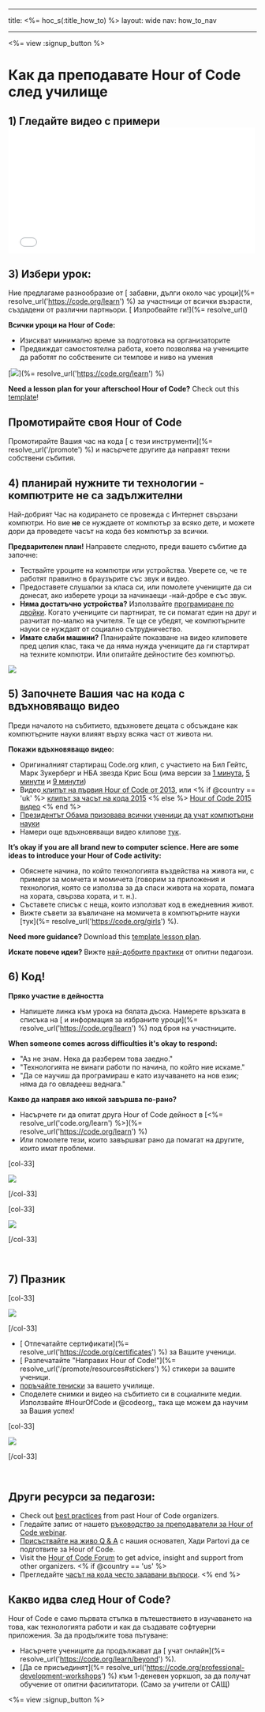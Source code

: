 * * *

title: <%= hoc_s(:title_how_to) %> layout: wide nav: how_to_nav

* * *

<%= view :signup_button %>

# Как да преподавате Hour of Code след училище

## 1) Гледайте видео с примери <iframe width="500" height="255" src="//www.youtube.com/embed/SrnvvWDm73k" frameborder="0" allowfullscreen></iframe>
## 3) Избери урок:

Ние предлагаме разнообразие от [ забавни, дълги около час уроци](%= resolve_url('https://code.org/learn') %) за участници от всички възрасти, създадени от различни партньори. [ Изпробвайте ги!](%= resolve_url()

**Всички уроци на Hour of Code:**

  * Изискват минимално време за подготовка на организаторите
  * Предвиждат самостоятелна работа, което позволява на учениците да работят по собствените си темпове и ниво на умения

[![](/images/fit-700/tutorials.png)](%= resolve_url('https://code.org/learn') %)

**Need a lesson plan for your afterschool Hour of Code?** Check out this [template](/files/AfterschoolEducatorLessonPlanOutline.docx)!

## Промотирайте своя Hour of Code

Промотирайте Вашия час на кода [ с тези инструменти](%= resolve_url('/promote') %) и насърчете другите да направят техни собствени събития.

## 4) планирай нужните ти технологии - компютрите не са задължителни

Най-добрият Час на кодирането се провежда с Интернет свързани компютри. Но вие **не** се нуждаете от компютър за всяко дете, и можете дори да проведете часът на кода без компютър за всички.

**Предварителен план!** Направете следното, преди вашето събитие да започне:

  * Тествайте уроците на компютри или устройства. Уверете се, че те работят правилно в браузърите със звук и видео.
  * Предоставете слушалки за класа си, или помолете учениците да си донесат, ако изберете уроци за начинаещи -най-добре е със звук.
  * **Няма достатъчно устройства?** Използвайте [ програмиране по двойки](https://www.youtube.com/watch?v=vgkahOzFH2Q). Когато учениците си партнират, те си помагат един на друг и разчитат по-малко на учителя. Те ще се убедят, че компютърните науки се нуждаят от социално сътрудничество.
  * **Имате слаби машини?** Планирайте показване на видео клиповете пред целия клас, така че да няма нужда учениците да ги стартират на техните компютри. Или опитайте дейностите без компютър.

![](/images/fit-350/group_ipad.jpg)

## 5) Започнете Вашия час на кода с вдъхновяващо видео

Преди началото на събитието, вдъхновете децата с обсъждане как компютърните науки влияят върху всяка част от живота ни.

**Покажи вдъхновяващо видео:**

  * Оригиналният стартиращ Code.org клип, с участието на Бил Гейтс, Марк Зукерберг и НБА звезда Крис Бош (има версии за [ 1 минута](https://www.youtube.com/watch?v=qYZF6oIZtfc), [ 5 минути](https://www.youtube.com/watch?v=nKIu9yen5nc) и [ 9 минути](https://www.youtube.com/watch?v=dU1xS07N-FA))
  * Видео[ клипът на първия Hour of Code от 2013](https://www.youtube.com/watch?v=FC5FbmsH4fw), или <% if @country == 'uk' %> [ клипът за часът на кода 2015](https://www.youtube.com/watch?v=7L97YMYqLHc) <% else %> [ Hour of Code 2015 видео](https://www.youtube.com/watch?v=7L97YMYqLHc) <% end %>
  * [Президентът Обама призовава всички ученици да учат компютърни науки](https://www.youtube.com/watch?v=6XvmhE1J9PY)
  * Намери още вдъхновяващи видео клипове [ тук](https://www.youtube.com/playlist?list=PLzdnOPI1iJNfpD8i4Sx7U0y2MccnrNZuP).

**It’s okay if you are all brand new to computer science. Here are some ideas to introduce your Hour of Code activity:**

  * Обяснете начина, по който технологията въздейства на живота ни, с примери за момчета и момичета (говорим за приложения и технология, която се използва за да спаси живота на хората, помага на хората, свързва хората, и т. н.).
  * Съставете списък с неща, които използват код в ежедневния живот.
  * Вижте съвети за въвличане на момичета в компютърните науки [тук](%= resolve_url('https://code.org/girls') %).

**Need more guidance?** Download this [template lesson plan](/files/AfterschoolEducatorLessonPlanOutline.docx).

**Искате повече идеи?** Вижте [ най-добрите практики](http://www.slideshare.net/TeachCode/hour-of-code-best-practices-for-successful-educators-51273466) от опитни педагози.

## 6) Код!

**Пряко участие в дейността**

  * Напишете линка към урока на бялата дъска. Намерете връзката в списъка на [ и информация за избраните уроци](%= resolve_url('https://code.org/learn') %) под броя на участниците.

**When someone comes across difficulties it's okay to respond:**

  * "Аз не знам. Нека да разберем това заедно."
  * "Технологията не винаги работи по начина, по който ние искаме."
  * "Да се научиш да програмираш е като изучаването на нов език; няма да го овладееш веднага."

**Какво да направя ако някой завършва по-рано?**

  * Насърчете ги да опитат друга Hour of Code дейност в [<%= resolve_url('code.org/learn') %>](%= resolve_url('https://code.org/learn') %)
  * Или помолете тези, които завършват рано да помагат на другите, които имат проблеми.

[col-33]

![](/images/fit-250/highschoolgirls.jpeg)

[/col-33]

[col-33]

![](/images/fit-300/group_ar.jpg)

[/col-33]

<p style="clear:both">
  &nbsp;
</p>

## 7) Празник

[col-33]

![](/images/fit-300/boy-certificate.jpg)

[/col-33]

  * [ Отпечатайте сертификати](%= resolve_url('https://code.org/certificates') %) за Вашите ученици.
  * [ Разпечатайте "Направих Hour of Code!"](%= resolve_url('/promote/resources#stickers') %) стикери за вашите ученици.
  * [ поръчайте тениски](http://blog.code.org/post/132608499493/hour-of-code-shirts-and-more) за вашето училище.
  * Споделете снимки и видео на събитието си в социалните медии. Използвайте #HourOfCode и @codeorg,, така ще можем да научим за Вашия успех!

[col-33]

![](/images/fit-260/highlight-certificates.jpg)

[/col-33]

<p style="clear:both">
  &nbsp;
</p>

## Други ресурси за педагози:

  * Check out [best practices](http://www.slideshare.net/TeachCode/hour-of-code-best-practices-for-successful-educators-51273466) from past Hour of Code organizers. 
  * Гледайте запис от нашето [ ръководство за преподаватели за Hour of Code webinar](https://youtu.be/EJeMeSW2-Mw).
  * [ Присъствайте на живо Q & А](http://www.eventbrite.com/e/ask-your-final-questions-and-prepare-for-the-2015-hour-of-code-with-codeorg-founder-hadi-partovi-tickets-17987437911) с нашия основател, Хади Partovi да се подготвите за Hour of Code.
  * Visit the [Hour of Code Forum](http://forum.code.org/c/plc/hour-of-code) to get advice, insight and support from other organizers. <% if @country == 'us' %>
  * Прегледайте [ часът на кода често задавани въпроси](https://support.code.org/hc/en-us/categories/200147083-Hour-of-Code). <% end %>

## Какво идва след Hour of Code?

Hour of Code е само първата стъпка в пътешествието в изучаването на това, как технологията работи и как да създавате софтуерни приложения. За да продължите това пътуване:

  * Насърчете учениците да продължават да [ учат онлайн](%= resolve_url('https://code.org/learn/beyond') %).
  * [Да се присъединят](%= resolve_url('https://code.org/professional-development-workshops') %) към 1-деневен уоркшоп, за да получат обучение от опитни фасилитатори. (Само за учители от САЩ)

<%= view :signup_button %>